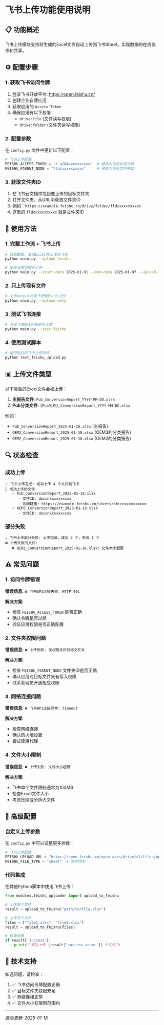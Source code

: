 # 飞书上传功能使用说明

## 📋 功能概述

飞书上传模块支持将生成的Excel文件自动上传到飞书Sheet，实现数据的在线协作和共享。

## ⚙️ 配置步骤

### 1. 获取飞书访问令牌

1. 登录飞书开放平台: https://open.feishu.cn/
2. 创建企业自建应用
3. 获取应用的 `Access Token`
4. 确保应用有以下权限：
   - `drive:file` (文件读写权限)
   - `drive:folder` (文件夹读写权限)

### 2. 配置参数

在 `config.py` 文件中更新以下配置：

```python
# 飞书上传配置
FEISHU_ACCESS_TOKEN = "t-g204xxxxxxxxxx"  # 替换为你的访问令牌
FEISHU_PARENT_NODE = "fldcxxxxxxxxxx"     # 替换为目标文件夹ID
```

### 3. 获取文件夹ID

1. 在飞书云文档中找到要上传的目标文件夹
2. 打开文件夹，从URL中获取文件夹ID
3. 例如：`https://example.feishu.cn/drive/folder/fldcxxxxxxxxxx`
4. 这里的 `fldcxxxxxxxxxx` 就是文件夹ID

## 🚀 使用方法

### 1. 完整工作流 + 飞书上传

```bash
# 获取数据、生成Excel并上传到飞书
python main.py --upload-feishu

# 指定日期范围并上传
python main.py --start-date 2025-01-01 --end-date 2025-01-07 --upload-feishu
```

### 2. 只上传现有文件

```bash
# 上传output目录下所有Excel文件
python main.py --upload-only
```

### 3. 测试飞书连接

```bash
# 测试飞书API连接是否正常
python main.py --test-feishu
```

### 4. 使用测试脚本

```bash
# 运行独立的飞书上传测试
python test_feishu_upload.py
```

## 📊 上传文件类型

以下类型的Excel文件会被上传：

1. **主报告文件**: `Pub_ConversionReport_YYYY-MM-DD.xlsx`
2. **Pub分类文件**: `{Pub名称}_ConversionReport_YYYY-MM-DD.xlsx`

例如：
- `Pub_ConversionReport_2025-01-18.xlsx` (主报告)
- `OEM3_ConversionReport_2025-01-18.xlsx` (OEM3的分类报告)
- `OEM2_ConversionReport_2025-01-18.xlsx` (OEM2的分类报告)

## 🔍 状态检查

### 成功上传

```
✅ 飞书上传完成: 成功上传 4 个文件到飞书
📄 成功上传的文件:
   ✅ Pub_ConversionReport_2025-01-18.xlsx
      - 文件ID: doccnxxxxxxxxxx
      - 访问链接: https://example.feishu.cn/sheets/shtcnxxxxxxxxxx
   ✅ OEM3_ConversionReport_2025-01-18.xlsx
      - 文件ID: doccnxxxxxxxxxx
```

### 部分失败

```
⚠️ 飞书上传部分失败: 上传完成，成功 2 个，失败 1 个
❌ 上传失败的文件:
   ❌ OEM2_ConversionReport_2025-01-18.xlsx: 文件大小超限
```

## ⚠️ 常见问题

### 1. 访问令牌错误

**错误信息**: `❌ 飞书API连接失败: HTTP 401`

**解决方案**:
- 检查 `FEISHU_ACCESS_TOKEN` 是否正确
- 确认令牌是否过期
- 验证应用权限是否正确配置

### 2. 文件夹权限问题

**错误信息**: `❌ 上传失败: 无权限访问目标文件夹`

**解决方案**:
- 检查 `FEISHU_PARENT_NODE` 文件夹ID是否正确
- 确认应用对目标文件夹有写入权限
- 联系管理员开通相应权限

### 3. 网络连接问题

**错误信息**: `❌ 飞书API连接异常: timeout`

**解决方案**:
- 检查网络连接
- 确认防火墙设置
- 尝试使用代理

### 4. 文件大小限制

**错误信息**: `❌ 上传失败: 文件大小超限`

**解决方案**:
- 飞书单个文件限制通常为100MB
- 检查Excel文件大小
- 考虑压缩或分拆大文件

## 🔧 高级配置

### 自定义上传参数

在 `config.py` 中可以调整更多参数：

```python
# 飞书上传配置
FEISHU_UPLOAD_URL = "https://open.feishu.cn/open-apis/drive/v1/files/upload_all"
FEISHU_FILE_TYPE = "sheet"  # 文件类型
```

### 代码集成

在其他Python脚本中使用飞书上传：

```python
from modules.feishu_uploader import upload_to_feishu

# 上传单个文件
result = upload_to_feishu("path/to/file.xlsx")

# 上传多个文件
files = ["file1.xlsx", "file2.xlsx"]
result = upload_to_feishu(files)

# 检查结果
if result['success']:
    print(f"成功上传 {result['success_count']} 个文件")
```

## 📧 技术支持

如遇问题，请检查：

1. ✅ 飞书访问令牌配置正确
2. ✅ 目标文件夹权限充足
3. ✅ 网络连接正常
4. ✅ 文件大小在限制范围内

---

*最后更新: 2025-01-18*